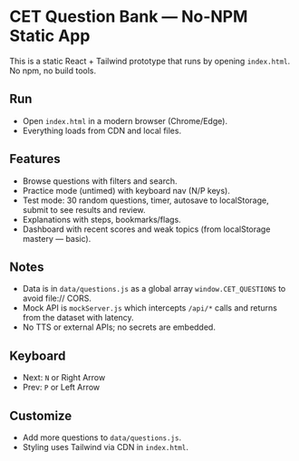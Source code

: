 # CET Question Bank — No-NPM Static App

This is a static React + Tailwind prototype that runs by opening `index.html`. No npm, no build tools.

## Run
- Open `index.html` in a modern browser (Chrome/Edge).
- Everything loads from CDN and local files.

## Features
- Browse questions with filters and search.
- Practice mode (untimed) with keyboard nav (N/P keys).
- Test mode: 30 random questions, timer, autosave to localStorage, submit to see results and review.
- Explanations with steps, bookmarks/flags.
- Dashboard with recent scores and weak topics (from localStorage mastery — basic).

## Notes
- Data is in `data/questions.js` as a global array `window.CET_QUESTIONS` to avoid file:// CORS.
- Mock API is `mockServer.js` which intercepts `/api/*` calls and returns from the dataset with latency.
- No TTS or external APIs; no secrets are embedded.

## Keyboard
- Next: `N` or Right Arrow
- Prev: `P` or Left Arrow

## Customize
- Add more questions to `data/questions.js`.
- Styling uses Tailwind via CDN in `index.html`.

